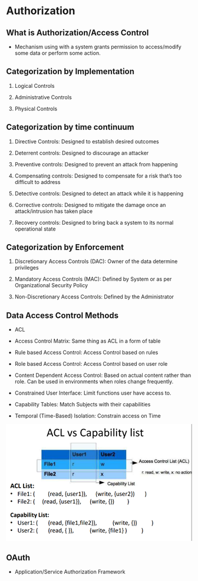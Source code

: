 # Authorization

## What is Authorization/Access Control

- Mechanism using with a system grants permission to access/modify some data or perform some action.

## Categorization by Implementation

1. Logical Controls

2. Administrative Controls

3. Physical Controls

## Categorization by time continuum

1. Directive Controls: Designed to establish desired outcomes

2. Deterrent controls: Designed to discourage
an attacker

3. Preventive controls: Designed to prevent an
attack from happening

4. Compensating controls: Designed to
compensate for a risk that’s too difficult to
address

5. Detective controls: Designed to detect an
attack while it is happening

6. Corrective controls: Designed to mitigate the
damage once an attack/intrusion has taken
place

7. Recovery controls: Designed to bring back a
system to its normal operational state

## Categorization by Enforcement

1. Discretionary Access Controls (DAC): Owner of the data determine privileges

2. Mandatory Access Controls (MAC): Defined by System or as per Organizational Security Policy

3. Non-Discretionary Access Controls: Defined by the Administrator

## Data Access Control Methods

- ACL

- Access Control Matrix: Same thing as ACL in a form of table

- Rule based Access Control: Access Control based on rules

- Role based Access Control: Access Control based on user role

- Content Dependent Access Control: Based on actual content rather than role. Can be used in environments when roles change frequently.

- Constrained User Interface: Limit functions user have access to.

- Capability Tables: Match Subjects with their capabilities

- Temporal (Time-Based) Isolation: Constrain access on Time


![alt text](image.png)

## OAuth

- Application/Service Authorization Framework
